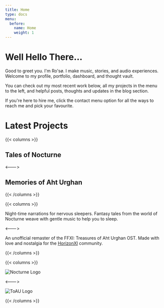 ```yaml
---
title: Home
type: docs
menu:
  before:
    name: Home
    weight: 1
---
```


# Well Hello There...

Good to greet you. I'm Ro'sø. I make music, stories, and audio experiences. Welcome to my profile, portfolio, dashboard, and thought vault. 

You can check out my most recent work below, all my projects in the menu to the left, and helpful posts, thoughts and updates in the blog section.

If you're here to hire me, click the contact menu option for all the ways to reach me and pick your favourite.

# Latest Projects 

{{< columns >}} <!-- begin columns block -->

## Tales of Nocturne 


<---> <!-- magic separator, between columns -->

## Memories of Aht Urghan


{{< /columns >}}

{{< columns >}} <!-- begin columns block -->

Night-time narrations for nervous sleepers. Fantasy tales from the world of Nocturne weave with gentle music to help you to sleep.

<---> <!-- magic separator, between columns -->

An unofficial remaster of the FFXI: Treasures of Aht Urghan OST. Made with love and nostalgia for the [HorizonXI](https://horizonxi.com) community.

{{< /columns >}}

{{< columns >}} <!-- begin columns block -->

![Nocturne Logo](images/NocturneLogo.png)

<---> <!-- magic separator, between columns -->

![ToAU Logo](images/ToAUOST.png)

{{< /columns >}}

